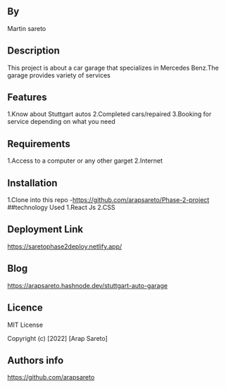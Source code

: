 ## By
 Martin sareto
## Description
This project is about  a car garage that specializes in Mercedes Benz.The garage provides variety of services
## Features
1.Know about Stuttgart autos
2.Completed cars/repaired
3.Booking for service depending on what you need
## Requirements
1.Access to a computer or any other garget
2.Internet
## Installation 
1.Clone into this repo -https://github.com/arapsareto/Phase-2-project
##technology Used
1.React Js
2.CSS

## Deployment Link
https://saretophase2deploy.netlify.app/
## Blog 
https://arapsareto.hashnode.dev/stuttgart-auto-garage
## Licence
MIT License

Copyright (c) [2022] [Arap Sareto]
## Authors info
https://github.com/arapsareto
